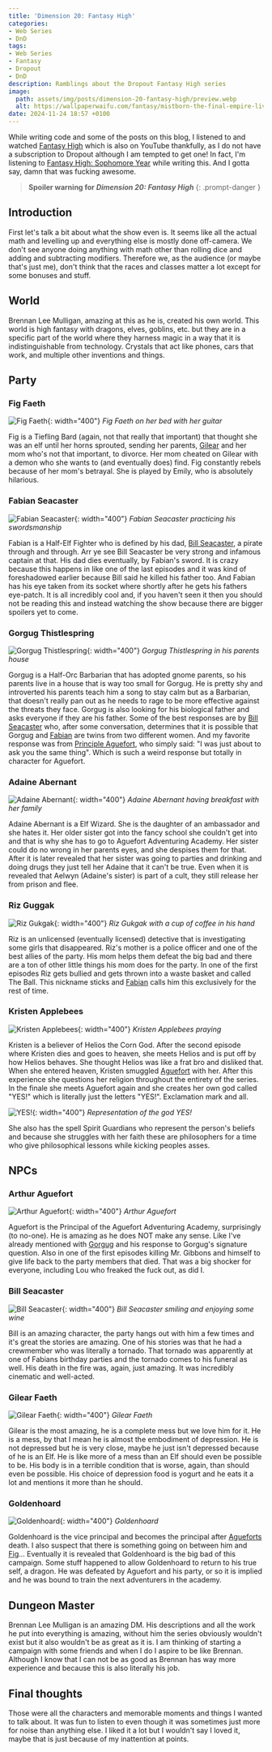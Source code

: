 ```yaml
---
title: 'Dimension 20: Fantasy High'
categories:
- Web Series
- DnD
tags:
- Web Series
- Fantasy
- Dropout
- DnD
description: Ramblings about the Dropout Fantasy High series
image:
  path: assets/img/posts/dimension-20-fantasy-high/preview.webp
  alt: https://wallpaperwaifu.com/fantasy/mistborn-the-final-empire-live-wallpaper/
date: 2024-11-24 18:57 +0100
---
```

While writing code and some of the posts on this blog, I listened to and watched [Fantasy High](https://www.youtube.com/playlist?list=PLhOoxQxz2yFOcJoLoPRyYzjqCbddeOjP4) which is also on YouTube thankfully, as I do not have a subscription to Dropout although I am tempted to get one! In fact, I'm listening to [Fantasy High: Sophomore Year](https://www.youtube.com/playlist?list=PLhOoxQxz2yFOFL4eV6TXqtoMWBY1dPy8q) while writing this. And I gotta say, damn that was fucking awesome.

> **Spoiler warning for *Dimension 20: Fantasy High***
{: .prompt-danger }

## Introduction

First let's talk a bit about what the show even is. It seems like all the actual math and levelling up and everything else is mostly done off-camera. We don't see anyone doing anything with math other than rolling dice and adding and subtracting modifiers. Therefore we, as the audience (or maybe that's just me), don't think that the races and classes matter a lot except for some bonuses and stuff.

## World

Brennan Lee Mulligan, amazing at this as he is, created his own world. This world is high fantasy with dragons, elves, goblins, etc. but they are in a specific part of the world where they harness magic in a way that it is indistinguishable from technology. Crystals that act like phones, cars that work, and multiple other inventions and things.

## Party

### Fig Faeth

![Fig Faeth](/assets/img/posts/dimension-20-fantasy-high/fig_faeth.jpg){: width="400"}
_Fig Faeth on her bed with her guitar_

Fig is a Tiefling Bard (again, not that really that important) that thought she was an elf until her horns sprouted, sending her parents, [Gilear](#gilear-faeth) and her mom who's not that important, to divorce. Her mom cheated on Gilear with a demon who she wants to (and eventually does) find. Fig constantly rebels because of her mom's betrayal. She is played by Emily, who is absolutely hilarious.

### Fabian Seacaster

![Fabian Seacaster](/assets/img/posts/dimension-20-fantasy-high/fabian_seacaster.jpg){: width="400"}
_Fabian Seacaster practicing his swordsmanship_

Fabian is a Half-Elf Fighter who is defined by his dad, [Bill Seacaster](#bill-seacaster), a pirate through and through. Arr ye see Bill Seacaster be very strong and infamous captain at that. His dad dies eventually, by Fabian's sword. It is crazy because this happens in like one of the last episodes and it was kind of foreshadowed earlier because Bill said he killed his father too. And Fabian has his eye taken from its socket where shortly after he gets his fathers eye-patch. It is all incredibly cool and, if you haven't seen it then you should not be reading this and instead watching the show because there are bigger spoilers yet to come.

### Gorgug Thistlespring

![Gorgug Thistlespring](/assets/img/posts/dimension-20-fantasy-high/gorgug_thistlespring.jpg){: width="400"}
_Gorgug Thistlespring in his parents house_

Gorgug is a Half-Orc Barbarian that has adopted gnome parents, so his parents live in a house that is way too small for Gorgug. He is pretty shy and introverted his parents teach him a song to stay calm but as a Barbarian, that doesn't really pan out as he needs to rage to be more effective against the threats they face. Gorgug is also looking for his biological father and asks everyone if they are his father. Some of the best responses are by [Bill Seacaster](#bill-seacaster) who, after some conversation, determines that it is possible that Gorgug and [Fabian](#fabian-seacaster) are twins from two different women. And my favorite response was from [Principle Aguefort](#arthur-aguefort), who simply said: "I was just about to ask you the same thing". Which is such a weird response but totally in character for Aguefort.

### Adaine Abernant

![Adaine Abernant](/assets/img/posts/dimension-20-fantasy-high/adaine_abernant.jpg){: width="400"}
_Adaine Abernant having breakfast with her family_

Adaine Abernant is a Elf Wizard. She is the daughter of an ambassador and she hates it. Her older sister got into the fancy school she couldn't get into and that is why she has to go to Aguefort Adventuring Academy. Her sister could do no wrong in her parents eyes, and she despises them for that. After it is later revealed that her sister was going to parties and drinking and doing drugs they just tell her Adaine that it can't be true. Even when it is revealed that Aelwyn (Adaine's sister) is part of a cult, they still release her from prison and flee.

### Riz Guggak

![Riz Gukgak](/assets/img/posts/dimension-20-fantasy-high/riz_gukgak.jpg){: width="400"}
_Riz Gukgak with a cup of coffee in his hand_

Riz is an unlicensed (eventually licensed) detective that is investigating some girls that disappeared. Riz's mother is a police officer and one of the best allies of the party. His mom helps them defeat the big bad and there are a ton of other little things his mom does for the party. In one of the first episodes Riz gets bullied and gets thrown into a waste basket and called The Ball. This nickname sticks and [Fabian](#fabian-seacaster) calls him this exclusively for the rest of time.

### Kristen Applebees

![Kristen Applebees](/assets/img/posts/dimension-20-fantasy-high/kristen_applebees.jpg){: width="400"}
_Kristen Applebees praying_

Kristen is a believer of Helios the Corn God. After the second episode where Kristen dies and goes to heaven, she meets Helios and is put off by how Helios behaves. She thought Helios was like a frat bro and disliked that. When she entered heaven, Kristen smuggled [Aguefort](#arthur-aguefort) with her. After this experience she questions her religion throughout the entirety of the series. In the finale she meets Aguefort again and she creates her own god called "YES!" which is literally just the letters "YES!". Exclamation mark and all.

![YES!](/assets/img/posts/dimension-20-fantasy-high/YES.png){: width="400"}
_Representation of the god YES!_

She also has the spell Spirit Guardians who represent the person's beliefs and because she struggles with her faith these are philosophers for a time who give philosophical lessons while kicking peoples asses.

## NPCs

### Arthur Aguefort

![Arthur Aguefort](/assets/img/posts/dimension-20-fantasy-high/arthur_aguefort.jpg){: width="400"}
_Arthur Aguefort_

Aguefort is the Principal of the Aguefort Adventuring Academy, surprisingly (to no-one). He is amazing as he does NOT make any sense. Like I've already mentioned with [Gorgug](#gorgug-thistlespring) and his response to Gorgug's signature question. Also in one of the first episodes killing Mr. Gibbons and himself to give life back to the party members that died. That was a big shocker for everyone, including Lou who freaked the fuck out, as did I.

### Bill Seacaster

![Bill Seacaster](/assets/img/posts/dimension-20-fantasy-high/bill_seacaster.jpg){: width="400"}
_Bill Seacaster smiling and enjoying some wine_

Bill is an amazing character, the party hangs out with him a few times and it's great the stories are amazing. One of his stories was that he had a crewmember who was literally a tornado. That tornado was apparently at one of Fabians birthday parties and the tornado comes to his funeral as well. His death in the fire was, again, just amazing. It was incredibly cinematic and well-acted.

### Gilear Faeth

![Gilear Faeth](/assets/img/posts/dimension-20-fantasy-high/gilear_faeth.jpg){: width="400"}
_Gilear Faeth_

Gilear is the most amazing, he is a complete mess but we love him for it. He is a mess, by that I mean he is almost the embodiment of depression. He is not depressed but he is very close, maybe he just isn't depressed because of he is an Elf. He is like more of a mess than an Elf should even be possible to be. His body is in a terrible condition that is worse, again, than should even be possible. His choice of depression food is yogurt and he eats it a lot and mentions it more than he should.

### Goldenhoard

![Goldenhoard](/assets/img/posts/dimension-20-fantasy-high/goldenhoard.jpg){: width="400"}
_Goldenhoard_

Goldenhoard is the vice principal and becomes the principal after [Agueforts](#arthur-aguefort) death. I also suspect that there is something going on between him and [Fig](#fig-faeth)... Eventually it is revealed that Goldenhoard is the big bad of this campaign. Some stuff happened to allow Goldenhoard to return to his true self, a dragon. He was defeated by Aguefort and his party, or so it is implied and he was bound to train the next adventurers in the academy.

## Dungeon Master

Brennan Lee Mulligan is an amazing DM. His descriptions and all the work he put into everything is amazing, without him the series obviously wouldn't exist but it also wouldn't be as great as it is. I am thinking of starting a campaign with some friends and when I do I aspire to be like Brennan. Although I know that I can not be as good as Brennan has way more experience and because this is also literally his job.

## Final thoughts

Those were all the characters and memorable moments and things I wanted to talk about. It was fun to listen to even though it was sometimes just more for noise than anything else. I liked it a lot but I wouldn't say I loved it, maybe that is just because of my inattention at points.
